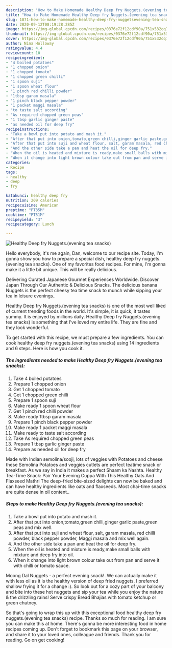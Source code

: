 ```yaml
---
description: "How to Make Homemade Healthy Deep fry Nuggets.(evening tea snacks)"
title: "How to Make Homemade Healthy Deep fry Nuggets.(evening tea snacks)"
slug: 1871-how-to-make-homemade-healthy-deep-fry-nuggetsevening-tea-snacks
date: 2020-09-12T08:19:28.285Z
image: https://img-global.cpcdn.com/recipes/0376e72f12cdf90a/751x532cq70/healthy-deep-fry-nuggetsevening-tea-snacks-recipe-main-photo.jpg
thumbnail: https://img-global.cpcdn.com/recipes/0376e72f12cdf90a/751x532cq70/healthy-deep-fry-nuggetsevening-tea-snacks-recipe-main-photo.jpg
cover: https://img-global.cpcdn.com/recipes/0376e72f12cdf90a/751x532cq70/healthy-deep-fry-nuggetsevening-tea-snacks-recipe-main-photo.jpg
author: Nina Holloway
ratingvalue: 4.4
reviewcount: 10
recipeingredient:
- "4 boiled potatoes"
- "1 chopped onion"
- "1 chopped tomato"
- "1 chopped green chilli"
- "1 spoon suji"
- "1 spoon wheat flour"
- "1 pinch red chilli powder"
- "1tbsp garam masala"
- "1 pinch black pepper powder"
- "1 packet maggi masala"
- "to taste salt according"
- "As required chopped green peas"
- "1 tbsp garlic ginger paste"
- "as needed oil for deep fry"
recipeinstructions:
- "Take a bowl put into potato and mash it."
- "After that put into onion,tomato,green chilli,ginger garlic paste,green peas and mix well."
- "After that put into suji and wheat flour, salt, garam masala, red chilli powder, black pepper powder, Maggi masala and mix well again."
- "And the other side take a pan and heat the oil for deep fry."
- "When the oil is heated and mixture is ready,make small balls with mixture and deep fry into oil."
- "When it change into light brown colour take out from pan and serve it with chilli or tomato sauce."
categories:
- Recipe
tags:
- healthy
- deep
- fry

katakunci: healthy deep fry 
nutrition: 209 calories
recipecuisine: American
preptime: "PT35M"
cooktime: "PT51M"
recipeyield: "3"
recipecategory: Lunch

---
```



![Healthy Deep fry Nuggets.(evening tea snacks)](https://img-global.cpcdn.com/recipes/0376e72f12cdf90a/751x532cq70/healthy-deep-fry-nuggetsevening-tea-snacks-recipe-main-photo.jpg)

Hello everybody, it's me again, Dan, welcome to our recipe site. Today, I'm gonna show you how to prepare a special dish, healthy deep fry nuggets.(evening tea snacks). One of my favorites food recipes. For mine, I'm gonna make it a little bit unique. This will be really delicious.

Delivering Curated Japanese Gourmet Experiences Worldwide. Discover Japan Through Our Authentic &amp; Delicious Snacks. The delicious banana Nuggets is the perfect cheesy tea time snack to munch while sipping your tea in leisure evenings..

Healthy Deep fry Nuggets.(evening tea snacks) is one of the most well liked of current trending foods in the world. It's simple, it is quick, it tastes yummy. It is enjoyed by millions daily. Healthy Deep fry Nuggets.(evening tea snacks) is something that I've loved my entire life. They are fine and they look wonderful.


To get started with this recipe, we must prepare a few ingredients. You can cook healthy deep fry nuggets.(evening tea snacks) using 14 ingredients and 6 steps. Here is how you cook it.

<!--inarticleads1-->

##### The ingredients needed to make Healthy Deep fry Nuggets.(evening tea snacks):

1. Take 4 boiled potatoes
1. Prepare 1 chopped onion
1. Get 1 chopped tomato
1. Get 1 chopped green chilli
1. Prepare 1 spoon suji
1. Make ready 1 spoon wheat flour
1. Get 1 pinch red chilli powder
1. Make ready 1tbsp garam masala
1. Prepare 1 pinch black pepper powder
1. Make ready 1 packet maggi masala
1. Make ready to taste salt according
1. Take As required chopped green peas
1. Prepare 1 tbsp garlic ginger paste
1. Prepare as needed oil for deep fry


Made with Indian semolina/sooji, lots of veggies with Potatoes and cheese these Semolina Potatoes and veggies cutlets are perfect teatime snack or breakfast. As we say in India it makes a perfect Shaam ka Nashta. Healthy Tea-Time Snack: Pair Your Evening Cuppa With This Healthy Oats And Flaxseed Mathri The deep-fried bite-sized delights can now be baked and can have healthy ingredients like oats and flaxseeds. Most chai-time snacks are quite dense in oil content.. 

<!--inarticleads2-->

##### Steps to make Healthy Deep fry Nuggets.(evening tea snacks):

1. Take a bowl put into potato and mash it.
1. After that put into onion,tomato,green chilli,ginger garlic paste,green peas and mix well.
1. After that put into suji and wheat flour, salt, garam masala, red chilli powder, black pepper powder, Maggi masala and mix well again.
1. And the other side take a pan and heat the oil for deep fry.
1. When the oil is heated and mixture is ready,make small balls with mixture and deep fry into oil.
1. When it change into light brown colour take out from pan and serve it with chilli or tomato sauce.


Moong Dal Nuggets - a perfect evening snack!. We can actually make it with less oil as it is the healthy version of deep fried nuggets. I preferred shallow frying it for a change :). So look out for a cozy part of your balcony and bite into these hot nuggets and sip your tea while you enjoy the nature &amp; the drizzling rains! Serve crispy Bread Bhajias with tomato ketchup or green chutney. 

So that's going to wrap this up with this exceptional food healthy deep fry nuggets.(evening tea snacks) recipe. Thanks so much for reading. I am sure you can make this at home. There's gonna be more interesting food in home recipes coming up. Don't forget to bookmark this page on your browser, and share it to your loved ones, colleague and friends. Thank you for reading. Go on get cooking!
